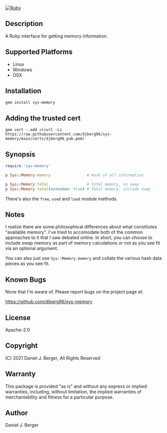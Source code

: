 [![Ruby](https://github.com/djberg96/sys-memory/actions/workflows/ruby.yml/badge.svg)](https://github.com/djberg96/sys-memory/actions/workflows/ruby.yml)

## Description
A Ruby interface for getting memory information.

## Supported Platforms
* Linux
* Windows
* OSX

## Installation
`gem install sys-memory`

## Adding the trusted cert
`gem cert --add <(curl -Ls https://raw.githubusercontent.com/djberg96/sys-memory/main/certs/djberg96_pub.pem)`

## Synopsis
```ruby
require 'sys-memory'

p Sys::Memory.memory                # Hash of all information

p Sys::Memory.total                 # Total memory, no swap
p Sys::Memory.total(extended: true) # Total memory, include swap
```

There's also the `free`, `used` and `load` module methods.

## Notes
I realize there are some philosophical differences about what constitutes
"available memory". I've tried to accomodate both of the common approaches to
it that I saw debated online. In short, you can choose to include swap memory
as part of memory calculations or not as you see fit via an optional argument.

You can also just use `Sys::Memory.memory` and collate the various hash data
pieces as you see fit.

## Known Bugs
None that I'm aware of. Please report bugs on the project page at:

https://github.com/djberg96/sys-memory

## License
Apache-2.0

## Copyright
(C) 2021 Daniel J. Berger, All Rights Reserved

## Warranty
This package is provided "as is" and without any express or
implied warranties, including, without limitation, the implied
warranties of merchantability and fitness for a particular purpose.

## Author
Daniel J. Berger
